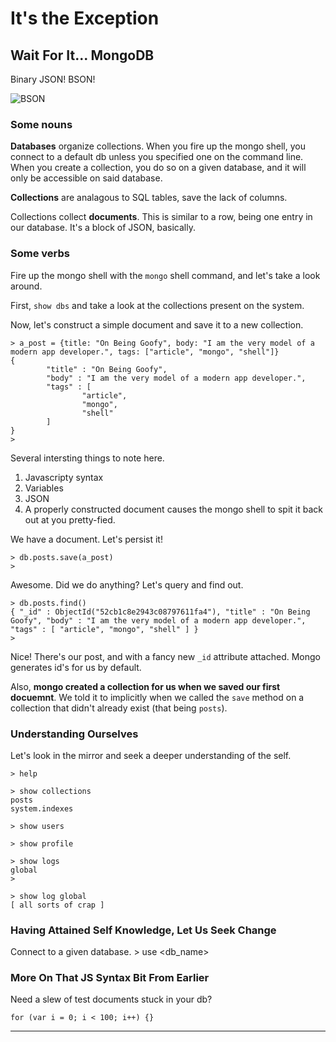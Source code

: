 # It's the Exception
## Wait For It... MongoDB

Binary JSON! BSON!

![BSON](/img/mbison.png "Mmmm Bison")

### Some nouns

__Databases__ organize collections. When you fire up the mongo shell, you
connect to a default db unless you specified one on the command line. When
you create a collection, you do so on a given database, and it will only
be accessible on said database.

__Collections__ are analagous to SQL tables, save the lack of columns.

Collections collect __documents__.  This is similar to a row, being one
entry in our database. It's a block of JSON, basically.


### Some verbs

Fire up the mongo shell with the `mongo` shell command, and let's take a look around.

First, `show dbs` and take a look at the collections present on the system.

Now, let's construct a simple document and save it to a new collection.

    > a_post = {title: "On Being Goofy", body: "I am the very model of a modern app developer.", tags: ["article", "mongo", "shell"]}
    {
            "title" : "On Being Goofy",
            "body" : "I am the very model of a modern app developer.",
            "tags" : [
                    "article",
                    "mongo",
                    "shell"
            ]
    }
    > 

Several intersting things to note here. 

1. Javascripty syntax
2. Variables
3. JSON
4. A properly constructed document causes the mongo shell to spit it back out
at you pretty-fied.

We have a document.  Let's persist it!

    > db.posts.save(a_post)
    >

Awesome.  Did we do anything? Let's query and find out.

    > db.posts.find()
    { "_id" : ObjectId("52cb1c8e2943c08797611fa4"), "title" : "On Being Goofy", "body" : "I am the very model of a modern app developer.", "tags" : [ "article", "mongo", "shell" ] }
    > 

Nice! There's our post, and with a fancy new `_id` attribute attached. 
Mongo generates id's for us by default.  

Also, __mongo created a collection for us when we saved our first docuemnt__.
We told it to implicitly when we called the `save` method on a collection 
that didn't already exist (that being `posts`).

### Understanding Ourselves

Let's look in the mirror and seek a deeper understanding of the self.

    > help

    > show collections
    posts
    system.indexes

    > show users

    > show profile

    > show logs
    global
    >

    > show log global
    [ all sorts of crap ]


### Having Attained Self Knowledge, Let Us Seek Change

Connect to a given database.
    > use <db_name>



### More On That JS Syntax Bit From Earlier

Need a slew of test documents stuck in your db?

    for (var i = 0; i < 100; i++) {}

----------
